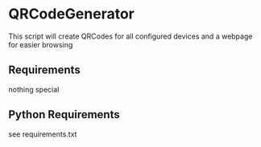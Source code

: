 # QRCodeGenerator #
This script will create QRCodes for all configured devices and a webpage for easier browsing

## Requirements ##
nothing special

## Python Requirements ##
see requirements.txt